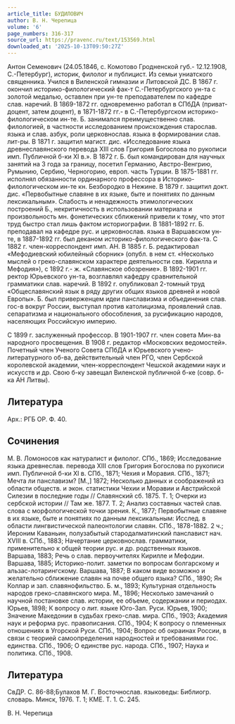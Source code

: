 ```yaml
---
article_title: БУДИЛОВИЧ
author: В. Н. Черепица
volume: '6'
page_numbers: 316-317
source_url: https://pravenc.ru/text/153569.html
downloaded_at: '2025-10-13T09:50:27Z'
---
```


Антон Семенович (24.05.1846, с. Комотово Гродненской губ.- 12.12.1908, С.-Петербург), историк, филолог и публицист. Из семьи униатского священника. Учился в Виленской гимназии и Литовской ДС. В 1867 г. окончил историко-филологический фак-т С.-Петербургского ун-та с золотой медалью, оставлен при ун-те преподавателем по кафедре слав. наречий. В 1869-1872 гг. одновременно работал в СПбДА (приват-доцент, затем доцент), в 1871-1872 гг.- в С.-Петербургском историко-филологическом ин-те. Б. занимался преимущественно слав. филологией, в частности исследованием происхождения старослав. языка и слав. азбук, роли церковнослав. языка в формировании слав. лит-ры. В 1871 г. защитил магист. дис. «Исследование языка древнеславянского перевода XIII слов Григория Богослова по рукописи имп. Публичной б-ки XI в.». В 1872 г. Б. был командирован для научных занятий на 3 года за границу, посетил Германию, Австро-Венгрию, Румынию, Сербию, Черногорию, европ. часть Турции. В 1875-1881 гг. исполнял обязанности ординарного профессора в Историко-филологическом ин-те кн. Безбородко в Нежине. В 1879 г. защитил докт. дис. «Первобытные славяне в их языке, быте и понятиях по данным лексикальным». Слабость и ненадежность этимологических построений Б., некритичность в использовании материала и произвольность мн. фонетических сближений привели к тому, что этот труд быстро стал лишь фактом историографии. В 1881-1892 гг. Б. преподавал на кафедре рус. и церковнослав. языка в Варшавском ун-те, в 1887-1892 гг. был деканом историко-филологического фак-та. С 1882 г. член-корреспондент имп. АН. В 1885 г. Б. редактировал «Мефодиевский юбилейный сборник» (опубл. в нем ст. «Несколько мыслей о греко-славянском характере деятельности свв. Кирилла и Мефодия»), с 1892 г.- ж. «Славянское обозрение». В 1892-1901 гг. ректор Юрьевского ун-та, возглавлял кафедру сравнительной грамматики слав. наречий. В 1892 г. опубликовал 2-томный труд «Общеславянский язык в ряду других общих языков древней и новой Европы». Б. был приверженцем идеи панславизма и объединения слав. гос-в вокруг России, выступал против католицизма, проявлений слав. сепаратизма и национального обособления, за русификацию народов, населяющих Российскую империю.

С 1899 г. заслуженный профессор. В 1901-1907 гг. член совета Мин-ва народного просвещения. В 1908 г. редактор «Московских ведомостей». Почетный член Ученого Совета СПбДА и Юрьевского учено-литературного об-ва, действительный член РГО, член Сербской королевской академии, член-корреспондент Чешской академии наук и искусств и др. Свою б-ку завещал Виленской публичной б-ке (совр. б-ка АН Литвы).

## Литература

Арх.: РГБ ОР. Ф. 40.

## Сочинения

М. В. Ломоносов как натуралист и филолог. СПб., 1869; Исследование языка древнеслав. перевода XIII слов Григория Богослова по рукописи имп. Публичной б-ки XI в. СПб., 1871; Чехия и Моравия. СПб., 1871; Мечта ли панславизм? [М.,] 1872; Несколько данных и соображений из области обществ. и экон. статистики Чехии и Моравии и Австрийской Силезии в последние годы // Славянский сб. 1875. Т. 1; Очерки из сербской истории // Там же. 1877. Т. 2; Анализ составных частей слав. слова с морфологической точки зрения. К., 1877; Первобытные славяне в их языке, быте и понятиях по данным лексикальным: Исслед. в области лингвистической палеонтологии славян. СПб., 1878-1882. 2 ч.; Иероним Каваньин, полузабытый стародалматинский панславист нач. XVIII в. СПб., 1883; Начертание церковнослав. грамматики, применительно к общей теории рус. и др. родственных языков. Варшава, 1883; Речь о слав. первоучителях Кирилле и Мефодии. Варшава, 1885; Историко-полит. заметки по вопросам болгарскому и альзас-лотарингскому. Варшава, 1887; В каком виде возможно и желательно сближение славян на почве общего языка? СПб., 1890; Ян Коллар и зап. славянофильство. Б. м., 1893; Культурная отдельность народов греко-славянского мира. М., 1896; Несколько замечаний о научной постановке слав. истории, ее объеме, содержании и периодах. Юрьев, 1898; К вопросу о лит. языке Юго-Зап. Руси. Юрьев, 1900; Значение Македонии в судьбах греко-слав. мира. СПб., 1903; Академия наук и реформа рус. правописания. СПб., 1904; К вопросу о племенных отношениях в Угорской Руси. СПб., 1904; Вопрос об окраинах России, в связи с теорией самоопределения народностей и требованиями гос. единства. СПб., 1906; О единстве рус. народа. СПб., 1907; Наука и политика. СПб., 1908.

## Литература

СвДР. С. 86-88;Булахов М. Г. Восточнослав. языковеды: Библиогр. словарь. Минск, 1976. Т. 1; КМЕ. Т. 1. С. 245.

В. Н. Черепица
